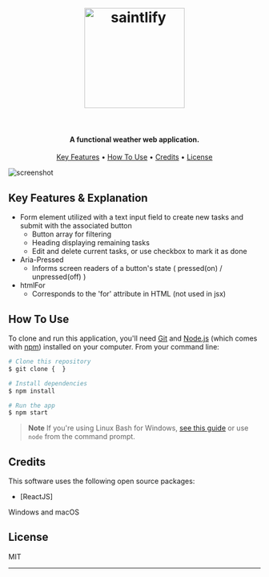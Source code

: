 
<h1 align="center">
  <br>
  <a><img src="https://static.wixstatic.com/media/472288_d3736064c30c4c509c1aac83c8c8768f~mv2.png/v1/fill/w_422,h_362,al_c,q_85,usm_0.66_1.00_0.01,enc_auto/Finallogo.png" alt="saintlify" width="200"></a>
  <br>
  <br>
</h1>

<h4 align="center">A functional weather web application.</h4>

<p align="center">
  <a href="#key-features">Key Features</a> •
  <a href="#how-to-use">How To Use</a> •
  <a href="#credits">Credits</a> •
  <a href="#license">License</a>
</p>

![screenshot]()

## Key Features & Explanation

* Form element utilized with a text input field to create new tasks and submit with the associated button
    - Button array for filtering
    - Heading displaying remaining tasks
    - Edit and delete current tasks, or use checkbox to mark it as done
* Aria-Pressed
    - Informs screen readers of a button's state ( pressed(on) / unpressed(off) )
* htmlFor
    - Corresponds to the 'for' attribute in HTML (not used in jsx)

## How To Use

To clone and run this application, you'll need [Git](https://git-scm.com) and [Node.js](https://nodejs.org/en/download/) (which comes with [npm](http://npmjs.com)) installed on your computer. From your command line:

```bash
# Clone this repository
$ git clone {  }

# Install dependencies
$ npm install

# Run the app
$ npm start
```

> **Note**
> If you're using Linux Bash for Windows, [see this guide](https://www.howtogeek.com/261575/how-to-run-graphical-linux-desktop-applications-from-windows-10s-bash-shell/) or use `node` from the command prompt.

## Credits

This software uses the following open source packages:

- [ReactJS]

Windows and macOS

## License

MIT

---
